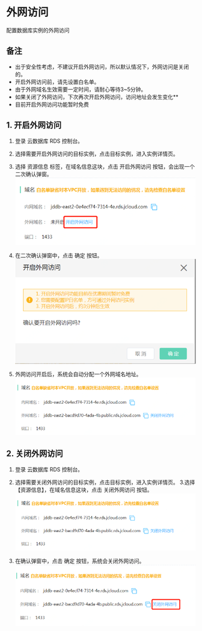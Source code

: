 # 外网访问
配置数据库实例的外网访问

## 备注
- 出于安全性考虑，不建议开启外网访问，所以默认情况下，外网访问是关闭的。
- 开启外网访问前，请先设置白名单。
- 由于外网域名生效需要一定时间，请耐心等待3~5分钟。
- 如果关闭了外网访问，下次再次开启外网访问，访问地址会发生变化**
- 目前开启外网访问功能暂时免费

## 1. 开启外网访问
1. 登录 云数据库 RDS 控制台。
2. 选择需要开启外网访问的目标实例，点击目标实例，进入实例详情页。
3. 选择 资源信息 标签，在域名信息这块，点击 开启外网访问 按钮，会出现一个二次确认弹窗。
![外网访问1](../../../../../image/RDS/Internet-Access-1.png)

4. 在二次确认弹窗中，点击 确定 按钮。
![外网访问2](../../../../../image/RDS/Internet-Access-2.png)

5. 外网访问开启后，系统会自动分配一个外网域名地址。
![外网访问3](../../../../../image/RDS/Internet-Access-3.png)

## 2. 关闭外网访问
1. 登录 云数据库 RDS 控制台。
2. 选择需要关闭外网访问的目标实例，点击目标实例，进入实例详情页。
3.选择 【资源信息】，在域名信息这块，点击 关闭外网访问 按钮。
![外网访问3](../../../../../image/RDS/Internet-Access-3.png)

4. 在确认弹窗中，点击 确定 按钮，系统会关闭外网访问。
![外网访问4](../../../../../image/RDS/Internet-Access-4.png)
